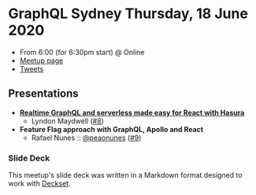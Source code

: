# GraphQL Sydney Thursday, 18 June 2020

- From 6:00 (for 6:30pm start) @ Online
- [Meetup page][]
- [Tweets][]

## Presentations

- **[Realtime GraphQL and serverless made easy for React with Hasura][]**
  - Lyndon Maydwell ([#8][])
- **Feature Flag approach with GraphQL, Apollo and React**
  - Rafael Nunes :: [@peaonunes][] ([#9][])

### Slide Deck

This meetup's slide deck was written in a Markdown format designed to work with
[Deckset][].

[Realtime GraphQL and serverless made easy for React with Hasura]: https://docs.google.com/presentation/d/1nVBRUv8BQcHMVLnTLjZ4T1X4hXLRCfX1O7zciDRm6fU/edit
[#8]: https://github.com/graphqlsydney/graphqlsydney/issues/8
[@peaonunes]: https://twitter.com/peaonunes
[#9]: https://github.com/graphqlsydney/graphqlsydney/issues/9

[Meetup page]: https://www.meetup.com/GraphQL-Sydney/events/271007941/
[Tweets]: https://twitter.com/search?f=tweets&q=graphqlsydney%20since%3A2020-06-17%20until%3A2020-06-19&src=typd
[Deckset]: https://www.decksetapp.com/

